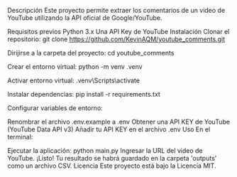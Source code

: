 Descripción
Este proyecto permite extraer los comentarios de un video de YouTube utilizando la API oficial de Google/YouTube.

Requisitos previos
Python 3.x
Una API Key de YouTube
Instalación
Clonar el repositorio: git clone https://github.com/KevinAQM/youtube_comments.git

Dirijirse a la carpeta del proyecto: cd youtube_comments

Crear el entorno virtual: python -m venv .venv

Activar entorno virtual: .venv\Scripts\activate

Instalar dependencias: pip install -r requirements.txt

Configurar variables de entorno:

Renombrar el archivo .env.example a .env
Obtener una API KEY de YouTube (YouTube Data API v3)
Añadir tu API KEY en el archivo .env
Uso
En el terminal:

Ejecutar la aplicación: python main.py
Ingresar la URL del video de YouTube.
¡Listo! Tu resultado se habrá guardado en la carpeta 'outputs' como un archivo CSV.
Licencia
Este proyecto está bajo la Licencia MIT.
